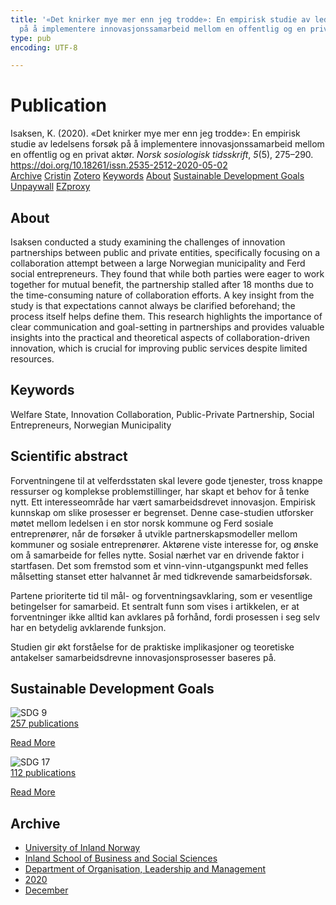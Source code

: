 ```yaml
---
title: '«Det knirker mye mer enn jeg trodde»: En empirisk studie av ledelsens forsøk
  på å implementere innovasjonssamarbeid mellom en offentlig og en privat aktør.'
type: pub
encoding: UTF-8

---
```

<h1>Publication</h1>
<article id="csl-bib-container-RI6BIJ43" class="csl-bib-container">
  <div class="csl-bib-body"> <div class="csl-entry">Isaksen, K. (2020). «Det knirker mye mer enn jeg trodde»: En empirisk studie av ledelsens forsøk på å implementere innovasjonssamarbeid mellom en offentlig og en privat aktør. <i>Norsk sosiologisk tidsskrift</i>, <i>5</i>(5), 275–290. <a href="https://doi.org/10.18261/issn.2535-2512-2020-05-02">https://doi.org/10.18261/issn.2535-2512-2020-05-02</a></div> </div>
  <div class="csl-bib-buttons">
    <a href="#taxonomy-article-RI6BIJ43" alt="archive" class="csl-bib-button">Archive</a>
    <a href="https://app.cristin.no/results/show.jsf?id=1859232" alt="Cristin" class="csl-bib-button">Cristin</a>
    <a href="http://zotero.org/groups/5881554/items/RI6BIJ43" alt="Zotero" class="csl-bib-button">Zotero</a>
    <a href="#keywords-article-RI6BIJ43" alt="keywords" class="csl-bib-button">Keywords</a>
    <a href="#about-article-RI6BIJ43" alt="about_pub" class="csl-bib-button">About</a>
    <a href="#sdg-article-RI6BIJ43" alt="sdg" class="csl-bib-button">Sustainable Development Goals</a>
    <a href="https://www.idunn.no/file/pdf/67239814/det_knirker_mye_mer_enn_jeg_trodde.pdf" alt="Unpaywall" class="csl-bib-button">Unpaywall</a>
    <a href="https://www.idunn.no/file/pdf/67239814/det_knirker_mye_mer_enn_jeg_trodde.pdf" alt="EZproxy" class="csl-bib-button">EZproxy</a>
  </div>
  <div id="csl-bib-meta-container-RI6BIJ43"></div>
</article>
<div id="csl-bib-meta-RI6BIJ43" class="csl-bib-meta">
  <article id="about-article-RI6BIJ43" class="about_pub-article">
    <h1>About</h1>
    Isaksen conducted a study examining the challenges of innovation partnerships between public and private entities, specifically focusing on a collaboration attempt between a large Norwegian municipality and Ferd social entrepreneurs. They found that while both parties were eager to work together for mutual benefit, the partnership stalled after 18 months due to the time-consuming nature of collaboration efforts. A key insight from the study is that expectations cannot always be clarified beforehand; the process itself helps define them. This research highlights the importance of clear communication and goal-setting in partnerships and provides valuable insights into the practical and theoretical aspects of collaboration-driven innovation, which is crucial for improving public services despite limited resources.
  </article>
  <article id="keywords-article-RI6BIJ43" class="keywords-article">
    <h1>Keywords</h1>
    Welfare State, Innovation Collaboration, Public-Private Partnership, Social Entrepreneurs, Norwegian Municipality
  </article>
  <article id="abstract-article-RI6BIJ43" class="abstract-article">
    <h1>Scientific abstract</h1>
    Forventningene til at velferdsstaten skal levere gode tjenester, tross knappe ressurser og komplekse problemstillinger, har skapt et behov for å tenke nytt. Ett interesseområde har vært samarbeidsdrevet innovasjon. Empirisk kunnskap om slike prosesser er begrenset. Denne case-studien utforsker møtet mellom ledelsen i en stor norsk kommune og Ferd sosiale entreprenører, når de forsøker å utvikle partnerskapsmodeller mellom kommuner og sosiale entreprenører. Aktørene viste interesse for, og ønske om å samarbeide for felles nytte. Sosial nærhet var en drivende faktor i startfasen. Det som fremstod som et vinn-vinn-utgangspunkt med felles målsetting stanset etter halvannet år med tidkrevende samarbeidsforsøk. 
 
Partene prioriterte tid til mål- og forventningsavklaring, som er vesentlige betingelser for samarbeid. Et sentralt funn som vises i artikkelen, er at forventninger ikke alltid kan avklares på forhånd, fordi prosessen i seg selv har en betydelig avklarende funksjon. 
 
Studien gir økt forståelse for de praktiske implikasjoner og teoretiske antakelser samarbeidsdrevne innovasjonsprosesser baseres på.
  </article>
  <article id="sdg-article-RI6BIJ43" class="sdg-article">
    <h1>Sustainable Development Goals</h1>
    <div class="sdg-container"><div id="sdg9" class="sdg">
        <img src="{{< params subfolder >}}images/sdg/sdg09_en.png" class="image" alt="SDG 9">
        <div class="sdg-overlay">
          <a href="{{< params subfolder >}}en/archive/?sdg=9#archive" class="sdg-publication-count"><span>257</span> publications</a>
          <p><a href="https://sdgs.un.org/goals/goal9" class="sdg-read-more">Read More</a></p>
        </div>
      </div> <div id="sdg17" class="sdg">
        <img src="{{< params subfolder >}}images/sdg/sdg17_en.png" class="image" alt="SDG 17">
        <div class="sdg-overlay">
          <a href="{{< params subfolder >}}en/archive/?sdg=17#archive" class="sdg-publication-count"><span>112</span> publications</a>
          <p><a href="https://sdgs.un.org/goals/goal17" class="sdg-read-more">Read More</a></p>
        </div>
      </div></div>
  </article>
  <article id="taxonomy-article-RI6BIJ43" class="taxonomy-article">
    <h1>Archive</h1>
    <ul>
      <li><a href="{{< params subfolder >}}en/archive/?key=3DCRN523">University of Inland Norway</a></li>
      <li><a href="{{< params subfolder >}}en/archive/?key=DU8Q9LN9">Inland School of Business and Social Sciences</a></li>
      <li><a href="{{< params subfolder >}}en/archive/?key=4LUWR3ZM">Department of Organisation, Leadership and Management</a></li>
      <li><a href="{{< params subfolder >}}en/archive/?key=L4LD5JU9">2020</a></li>
      <li><a href="{{< params subfolder >}}en/archive/?key=66LMIBSQ">December</a></li>
    </ul>
  </article>
</div>
